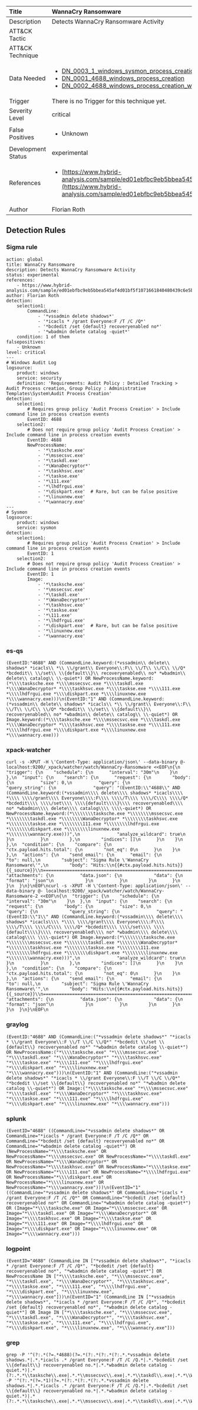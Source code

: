 | Title                | WannaCry Ransomware                                                                                                                                                 |
|:---------------------|:------------------------------------------------------------------------------------------------------------------------------------------------------------|
| Description          | Detects WannaCry Ransomware Activity                                                                                                                                           |
| ATT&amp;CK Tactic    | <ul></ul>  |
| ATT&amp;CK Technique | <ul></ul>                             |
| Data Needed          | <ul><li>[DN_0003_1_windows_sysmon_process_creation](../Data_Needed/DN_0003_1_windows_sysmon_process_creation.md)</li><li>[DN_0001_4688_windows_process_creation](../Data_Needed/DN_0001_4688_windows_process_creation.md)</li><li>[DN_0002_4688_windows_process_creation_with_commandline](../Data_Needed/DN_0002_4688_windows_process_creation_with_commandline.md)</li></ul>                                                         |
| Trigger              |  There is no Trigger for this technique yet.  |
| Severity Level       | critical                                                                                                                                                 |
| False Positives      | <ul><li>Unknown</li></ul>                                                                  |
| Development Status   | experimental                                                                                                                                                |
| References           | <ul><li>[https://www.hybrid-analysis.com/sample/ed01ebfbc9eb5bbea545af4d01bf5f1071661840480439c6e5babe8e080e41aa](https://www.hybrid-analysis.com/sample/ed01ebfbc9eb5bbea545af4d01bf5f1071661840480439c6e5babe8e080e41aa)</li></ul>                                                          |
| Author               | Florian Roth                                                                                                                                                |


## Detection Rules

### Sigma rule

```
action: global
title: WannaCry Ransomware 
description: Detects WannaCry Ransomware Activity
status: experimental
references:
    - https://www.hybrid-analysis.com/sample/ed01ebfbc9eb5bbea545af4d01bf5f1071661840480439c6e5babe8e080e41aa
author: Florian Roth
detection:
    selection1:
        CommandLine:
            - '*vssadmin delete shadows*'
            - '*icacls * /grant Everyone:F /T /C /Q*'
            - '*bcdedit /set {default} recoveryenabled no*'
            - '*wbadmin delete catalog -quiet*'
    condition: 1 of them
falsepositives: 
    - Unknown
level: critical
---
# Windows Audit Log
logsource:
    product: windows
    service: security
    definition: 'Requirements: Audit Policy : Detailed Tracking > Audit Process creation, Group Policy : Administrative Templates\System\Audit Process Creation'
detection:
    selection1:
        # Requires group policy 'Audit Process Creation' > Include command line in process creation events
        EventID: 4688
    selection2:
        # Does not require group policy 'Audit Process Creation' > Include command line in process creation events
        EventID: 4688
        NewProcessName:
            - '*\tasksche.exe'
            - '*\mssecsvc.exe'
            - '*\taskdl.exe'
            - '*\WanaDecryptor*'
            - '*\taskhsvc.exe'
            - '*\taskse.exe'
            - '*\111.exe'
            - '*\lhdfrgui.exe'
            - '*\diskpart.exe'  # Rare, but can be false positive
            - '*\linuxnew.exe'
            - '*\wannacry.exe'
---
# Sysmon
logsource:
    product: windows
    service: sysmon
detection:
    selection1:
        # Requires group policy 'Audit Process Creation' > Include command line in process creation events
        EventID: 1
    selection2:
        # Does not require group policy 'Audit Process Creation' > Include command line in process creation events
        EventID: 1
        Image:
            - '*\tasksche.exe'
            - '*\mssecsvc.exe'
            - '*\taskdl.exe'
            - '*\WanaDecryptor*'
            - '*\taskhsvc.exe'
            - '*\taskse.exe'
            - '*\111.exe'
            - '*\lhdfrgui.exe'
            - '*\diskpart.exe'  # Rare, but can be false positive
            - '*\linuxnew.exe'
            - '*\wannacry.exe'

```




### es-qs
    
```
(EventID:"4688" AND (CommandLine.keyword:(*vssadmin\\ delete\\ shadows* *icacls\\ *\\ \\/grant\\ Everyone\\:F\\ \\/T\\ \\/C\\ \\/Q* *bcdedit\\ \\/set\\ \\{default\\}\\ recoveryenabled\\ no* *wbadmin\\ delete\\ catalog\\ \\-quiet*) OR NewProcessName.keyword:(*\\\\tasksche.exe *\\\\mssecsvc.exe *\\\\taskdl.exe *\\\\WanaDecryptor* *\\\\taskhsvc.exe *\\\\taskse.exe *\\\\111.exe *\\\\lhdfrgui.exe *\\\\diskpart.exe *\\\\linuxnew.exe *\\\\wannacry.exe)))\n(EventID:"1" AND (CommandLine.keyword:(*vssadmin\\ delete\\ shadows* *icacls\\ *\\ \\/grant\\ Everyone\\:F\\ \\/T\\ \\/C\\ \\/Q* *bcdedit\\ \\/set\\ \\{default\\}\\ recoveryenabled\\ no* *wbadmin\\ delete\\ catalog\\ \\-quiet*) OR Image.keyword:(*\\\\tasksche.exe *\\\\mssecsvc.exe *\\\\taskdl.exe *\\\\WanaDecryptor* *\\\\taskhsvc.exe *\\\\taskse.exe *\\\\111.exe *\\\\lhdfrgui.exe *\\\\diskpart.exe *\\\\linuxnew.exe *\\\\wannacry.exe)))
```


### xpack-watcher
    
```
curl -s -XPUT -H \'Content-Type: application/json\' --data-binary @- localhost:9200/_xpack/watcher/watch/WannaCry-Ransomware <<EOF\n{\n  "trigger": {\n    "schedule": {\n      "interval": "30m"\n    }\n  },\n  "input": {\n    "search": {\n      "request": {\n        "body": {\n          "size": 0,\n          "query": {\n            "query_string": {\n              "query": "(EventID:\\"4688\\" AND (CommandLine.keyword:(*vssadmin\\\\ delete\\\\ shadows* *icacls\\\\ *\\\\ \\\\/grant\\\\ Everyone\\\\:F\\\\ \\\\/T\\\\ \\\\/C\\\\ \\\\/Q* *bcdedit\\\\ \\\\/set\\\\ \\\\{default\\\\}\\\\ recoveryenabled\\\\ no* *wbadmin\\\\ delete\\\\ catalog\\\\ \\\\-quiet*) OR NewProcessName.keyword:(*\\\\\\\\tasksche.exe *\\\\\\\\mssecsvc.exe *\\\\\\\\taskdl.exe *\\\\\\\\WanaDecryptor* *\\\\\\\\taskhsvc.exe *\\\\\\\\taskse.exe *\\\\\\\\111.exe *\\\\\\\\lhdfrgui.exe *\\\\\\\\diskpart.exe *\\\\\\\\linuxnew.exe *\\\\\\\\wannacry.exe)))",\n              "analyze_wildcard": true\n            }\n          }\n        },\n        "indices": []\n      }\n    }\n  },\n  "condition": {\n    "compare": {\n      "ctx.payload.hits.total": {\n        "not_eq": 0\n      }\n    }\n  },\n  "actions": {\n    "send_email": {\n      "email": {\n        "to": null,\n        "subject": "Sigma Rule \'WannaCry Ransomware\'",\n        "body": "Hits:\\n{{#ctx.payload.hits.hits}}{{_source}}\\n================================================================================\\n{{/ctx.payload.hits.hits}}",\n        "attachments": {\n          "data.json": {\n            "data": {\n              "format": "json"\n            }\n          }\n        }\n      }\n    }\n  }\n}\nEOF\ncurl -s -XPUT -H \'Content-Type: application/json\' --data-binary @- localhost:9200/_xpack/watcher/watch/WannaCry-Ransomware-2 <<EOF\n{\n  "trigger": {\n    "schedule": {\n      "interval": "30m"\n    }\n  },\n  "input": {\n    "search": {\n      "request": {\n        "body": {\n          "size": 0,\n          "query": {\n            "query_string": {\n              "query": "(EventID:\\"1\\" AND (CommandLine.keyword:(*vssadmin\\\\ delete\\\\ shadows* *icacls\\\\ *\\\\ \\\\/grant\\\\ Everyone\\\\:F\\\\ \\\\/T\\\\ \\\\/C\\\\ \\\\/Q* *bcdedit\\\\ \\\\/set\\\\ \\\\{default\\\\}\\\\ recoveryenabled\\\\ no* *wbadmin\\\\ delete\\\\ catalog\\\\ \\\\-quiet*) OR Image.keyword:(*\\\\\\\\tasksche.exe *\\\\\\\\mssecsvc.exe *\\\\\\\\taskdl.exe *\\\\\\\\WanaDecryptor* *\\\\\\\\taskhsvc.exe *\\\\\\\\taskse.exe *\\\\\\\\111.exe *\\\\\\\\lhdfrgui.exe *\\\\\\\\diskpart.exe *\\\\\\\\linuxnew.exe *\\\\\\\\wannacry.exe)))",\n              "analyze_wildcard": true\n            }\n          }\n        },\n        "indices": []\n      }\n    }\n  },\n  "condition": {\n    "compare": {\n      "ctx.payload.hits.total": {\n        "not_eq": 0\n      }\n    }\n  },\n  "actions": {\n    "send_email": {\n      "email": {\n        "to": null,\n        "subject": "Sigma Rule \'WannaCry Ransomware\'",\n        "body": "Hits:\\n{{#ctx.payload.hits.hits}}{{_source}}\\n================================================================================\\n{{/ctx.payload.hits.hits}}",\n        "attachments": {\n          "data.json": {\n            "data": {\n              "format": "json"\n            }\n          }\n        }\n      }\n    }\n  }\n}\nEOF\n
```


### graylog
    
```
(EventID:"4688" AND (CommandLine:("*vssadmin delete shadows*" "*icacls * \\/grant Everyone\\:F \\/T \\/C \\/Q*" "*bcdedit \\/set \\{default\\} recoveryenabled no*" "*wbadmin delete catalog \\-quiet*") OR NewProcessName:("*\\\\tasksche.exe" "*\\\\mssecsvc.exe" "*\\\\taskdl.exe" "*\\\\WanaDecryptor*" "*\\\\taskhsvc.exe" "*\\\\taskse.exe" "*\\\\111.exe" "*\\\\lhdfrgui.exe" "*\\\\diskpart.exe" "*\\\\linuxnew.exe" "*\\\\wannacry.exe")))\n(EventID:"1" AND (CommandLine:("*vssadmin delete shadows*" "*icacls * \\/grant Everyone\\:F \\/T \\/C \\/Q*" "*bcdedit \\/set \\{default\\} recoveryenabled no*" "*wbadmin delete catalog \\-quiet*") OR Image:("*\\\\tasksche.exe" "*\\\\mssecsvc.exe" "*\\\\taskdl.exe" "*\\\\WanaDecryptor*" "*\\\\taskhsvc.exe" "*\\\\taskse.exe" "*\\\\111.exe" "*\\\\lhdfrgui.exe" "*\\\\diskpart.exe" "*\\\\linuxnew.exe" "*\\\\wannacry.exe")))
```


### splunk
    
```
(EventID="4688" ((CommandLine="*vssadmin delete shadows*" OR CommandLine="*icacls * /grant Everyone:F /T /C /Q*" OR CommandLine="*bcdedit /set {default} recoveryenabled no*" OR CommandLine="*wbadmin delete catalog -quiet*") OR (NewProcessName="*\\\\tasksche.exe" OR NewProcessName="*\\\\mssecsvc.exe" OR NewProcessName="*\\\\taskdl.exe" OR NewProcessName="*\\\\WanaDecryptor*" OR NewProcessName="*\\\\taskhsvc.exe" OR NewProcessName="*\\\\taskse.exe" OR NewProcessName="*\\\\111.exe" OR NewProcessName="*\\\\lhdfrgui.exe" OR NewProcessName="*\\\\diskpart.exe" OR NewProcessName="*\\\\linuxnew.exe" OR NewProcessName="*\\\\wannacry.exe")))\n(EventID="1" ((CommandLine="*vssadmin delete shadows*" OR CommandLine="*icacls * /grant Everyone:F /T /C /Q*" OR CommandLine="*bcdedit /set {default} recoveryenabled no*" OR CommandLine="*wbadmin delete catalog -quiet*") OR (Image="*\\\\tasksche.exe" OR Image="*\\\\mssecsvc.exe" OR Image="*\\\\taskdl.exe" OR Image="*\\\\WanaDecryptor*" OR Image="*\\\\taskhsvc.exe" OR Image="*\\\\taskse.exe" OR Image="*\\\\111.exe" OR Image="*\\\\lhdfrgui.exe" OR Image="*\\\\diskpart.exe" OR Image="*\\\\linuxnew.exe" OR Image="*\\\\wannacry.exe")))
```


### logpoint
    
```
(EventID="4688" (CommandLine IN ["*vssadmin delete shadows*", "*icacls * /grant Everyone:F /T /C /Q*", "*bcdedit /set {default} recoveryenabled no*", "*wbadmin delete catalog -quiet*"] OR NewProcessName IN ["*\\\\tasksche.exe", "*\\\\mssecsvc.exe", "*\\\\taskdl.exe", "*\\\\WanaDecryptor*", "*\\\\taskhsvc.exe", "*\\\\taskse.exe", "*\\\\111.exe", "*\\\\lhdfrgui.exe", "*\\\\diskpart.exe", "*\\\\linuxnew.exe", "*\\\\wannacry.exe"]))\n(EventID="1" (CommandLine IN ["*vssadmin delete shadows*", "*icacls * /grant Everyone:F /T /C /Q*", "*bcdedit /set {default} recoveryenabled no*", "*wbadmin delete catalog -quiet*"] OR Image IN ["*\\\\tasksche.exe", "*\\\\mssecsvc.exe", "*\\\\taskdl.exe", "*\\\\WanaDecryptor*", "*\\\\taskhsvc.exe", "*\\\\taskse.exe", "*\\\\111.exe", "*\\\\lhdfrgui.exe", "*\\\\diskpart.exe", "*\\\\linuxnew.exe", "*\\\\wannacry.exe"]))
```


### grep
    
```
grep -P '^(?:.*(?=.*4688)(?=.*(?:.*(?:.*(?:.*.*vssadmin delete shadows.*|.*.*icacls .* /grant Everyone:F /T /C /Q.*|.*.*bcdedit /set \\{default\\} recoveryenabled no.*|.*.*wbadmin delete catalog -quiet.*)|.*(?:.*.*\\tasksche\\.exe|.*.*\\mssecsvc\\.exe|.*.*\\taskdl\\.exe|.*.*\\WanaDecryptor.*|.*.*\\taskhsvc\\.exe|.*.*\\taskse\\.exe|.*.*\\111\\.exe|.*.*\\lhdfrgui\\.exe|.*.*\\diskpart\\.exe|.*.*\\linuxnew\\.exe|.*.*\\wannacry\\.exe)))))'\ngrep -P '^(?:.*(?=.*1)(?=.*(?:.*(?:.*(?:.*.*vssadmin delete shadows.*|.*.*icacls .* /grant Everyone:F /T /C /Q.*|.*.*bcdedit /set \\{default\\} recoveryenabled no.*|.*.*wbadmin delete catalog -quiet.*)|.*(?:.*.*\\tasksche\\.exe|.*.*\\mssecsvc\\.exe|.*.*\\taskdl\\.exe|.*.*\\WanaDecryptor.*|.*.*\\taskhsvc\\.exe|.*.*\\taskse\\.exe|.*.*\\111\\.exe|.*.*\\lhdfrgui\\.exe|.*.*\\diskpart\\.exe|.*.*\\linuxnew\\.exe|.*.*\\wannacry\\.exe)))))'
```


